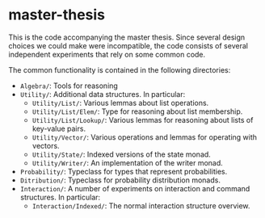 # master-thesis

This is the code accompanying the master thesis.  Since several design choices we could make were incompatible, the code
consists of several independent experiments that rely on some common code.

The common functionality is contained in the following directories:
* `Algebra/`: Tools for reasoning
* `Utility/`: Additional data structures.  In particular:
    - `Utility/List/`: Various lemmas about list operations.
    - `Utility/List/Elem/`: Type for reasoning about list membership.
    - `Utility/List/Lookup/`: Various lemmas for reasoning about lists of key-value pairs.
    - `Utility/Vector/`: Various operations and lemmas for operating with vectors.
    - `Utility/State/`: Indexed versions of the state monad.
    - `Utility/Writer/`: An implementation of the writer monad.
* `Probability/`: Typeclass for types that represent probabilities.
* `Ditribution/`: Typeclass for probability distribution monads.
* `Interaction/`: A number of experiments on interaction and command structures.  In particular:
    - `Interaction/Indexed/`: The normal interaction structure overview.
